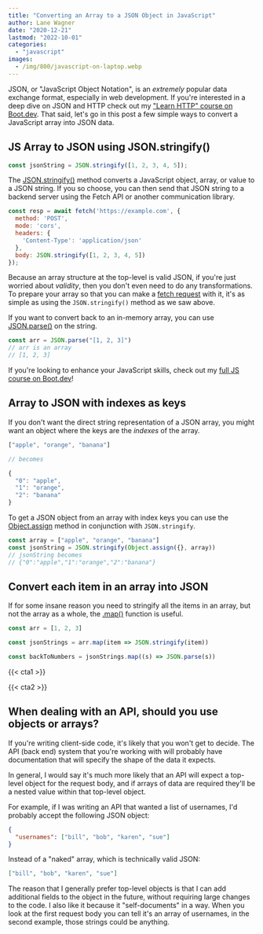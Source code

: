 ```yaml
---
title: "Converting an Array to a JSON Object in JavaScript"
author: Lane Wagner
date: "2020-12-21"
lastmod: "2022-10-01"
categories: 
  - "javascript"
images:
  - /img/800/javascript-on-laptop.webp
---
```


JSON, or "JavaScript Object Notation", is an *extremely* popular data exchange format, especially in web development. If you're interested in a deep dive on JSON and HTTP check out my ["Learn HTTP" course on Boot.dev](https://boot.dev/learn/learn-http). That said, let's go in this post a few simple ways to convert a JavaScript array into JSON data.

## JS Array to JSON using JSON.stringify()

```js
const jsonString = JSON.stringify([1, 2, 3, 4, 5]);
```

The [JSON.stringify()](https://developer.mozilla.org/en-US/docs/Web/JavaScript/Reference/Global_Objects/JSON/stringify) method converts a JavaScript object, array, or value to a JSON string. If you so choose, you can then send that JSON string to a backend server using the Fetch API or another communication library.

```js
const resp = await fetch('https://example.com', {
  method: 'POST',
  mode: 'cors',
  headers: {
    'Content-Type': 'application/json'
  },
  body: JSON.stringify([1, 2, 3, 4, 5])
});
```

Because an array structure at the top-level is valid JSON, if you're just worried about *validity*, then you don't even need to do any transformations. To prepare your array so that you can make a [fetch request](https://developer.mozilla.org/en-US/docs/Web/API/Fetch_API/Using_Fetch) with it, it's as simple as using the `JSON.stringify()` method as we saw above.

If you want to convert back to an in-memory array, you can use [JSON.parse()](https://developer.mozilla.org/en-US/docs/Web/JavaScript/Reference/Global_Objects/JSON/parse) on the string.


```js
const arr = JSON.parse("[1, 2, 3]")
// arr is an array
// [1, 2, 3]
```

If you're looking to enhance your JavaScript skills, check out my [full JS course on Boot.dev](https://boot.dev/learn/learn-javascript)!

## Array to JSON with indexes as keys

If you don't want the direct string representation of a JSON array, you might want an object where the keys are the _indexes_ of the array.

```js
["apple", "orange", "banana"]

// becomes

{
  "0": "apple",
  "1": "orange",
  "2": "banana"
}
```

To get a JSON object from an array with index keys you can use the [Object.assign](https://developer.mozilla.org/en-US/docs/Web/JavaScript/Reference/Global_Objects/Object/assign) method in conjunction with `JSON.stringify`.

```js
const array = ["apple", "orange", "banana"]
const jsonString = JSON.stringify(Object.assign({}, array))
// jsonString becomes
// {"0":"apple","1":"orange","2":"banana"} 
```

## Convert each item in an array into JSON

If for some insane reason you need to stringify all the items in an array, but not the array as a whole, the [.map()](/javascript/javascript-map-function/) function is useful.

```js
const arr = [1, 2, 3]

const jsonStrings = arr.map(item => JSON.stringify(item))

const backToNumbers = jsonStrings.map((s) => JSON.parse(s))
```

{{< cta1 >}}

{{< cta2 >}}

## When dealing with an API, should you use objects or arrays?

If you're writing client-side code, it's likely that you won't get to decide. The API (back end) system that you're working with will probably have documentation that will specify the shape of the data it expects.

In general, I would say it's much more likely that an API will expect a top-level object for the request body, and if arrays of data are required they'll be a nested value within that top-level object.

For example, if I was writing an API that wanted a list of usernames, I'd probably accept the following JSON object:

```json
{
  "usernames": ["bill", "bob", "karen", "sue"]
}
```

Instead of a "naked" array, which is technically valid JSON:

```json
["bill", "bob", "karen", "sue"]
```

The reason that I generally prefer top-level objects is that I can add additional fields to the object in the future, without requiring large changes to the code. I also like it because it "self-documents" in a way. When you look at the first request body you can tell it's an array of usernames, in the second example, those strings could be anything.
